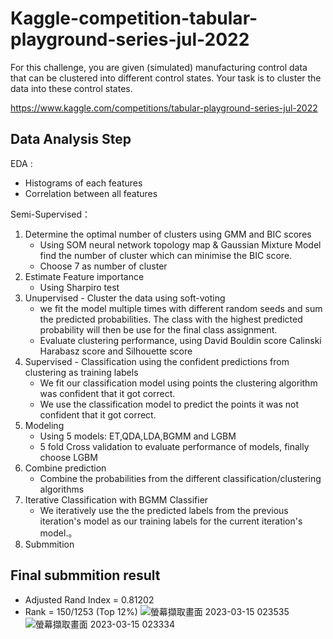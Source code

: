 # Kaggle-competition-tabular-playground-series-jul-2022

For this challenge, you are given (simulated) manufacturing control data that can be clustered into different control states. Your task is to cluster the data into these control states.

https://www.kaggle.com/competitions/tabular-playground-series-jul-2022

## Data Analysis Step
EDA :  
* Histograms of each features
* Correlation between all features

 Semi-Supervised：
1. Determine the optimal number of clusters using GMM and BIC scores  
    * Using SOM neural network topology map & Gaussian Mixture Model find the number of cluster which can minimise the BIC score.
    * Choose  7 as number of cluster
2. Estimate Feature importance
    * Using Sharpiro test 
3. Unupervised - Cluster the data using soft-voting
    * we fit the model multiple times with different random seeds and sum the predicted probabilities. The class with the highest predicted probability will then be use for the final class assignment.
    * Evaluate clustering performance, using David Bouldin score Calinski Harabasz score and Silhouette score
4. Supervised - Classification using the confident predictions from clustering as training labels
    * We fit our classification model using points the clustering algorithm was confident that it got correct.
    * We use the classification model to predict the points it was not confident that it got correct.
5. Modeling 
    * Using 5 models: ET,QDA,LDA,BGMM and LGBM
    * 5 fold Cross validation to evaluate performance of models, finally choose LGBM
6. Combine prediction  
    * Combine the probabilities from the different classification/clustering algorithms
7. Iterative Classification with BGMM Classifier
    * We iteratively use the the predicted labels from the previous iteration's model as our training labels for the current iteration's model.。
8. Submmition

## Final submmition result
* Adjusted Rand Index = 0.81202
* Rank = 150/1253 (Top 12%)
![螢幕擷取畫面 2023-03-15 023535](https://user-images.githubusercontent.com/102510341/225386105-025dc745-e660-4488-98d3-0b7392072746.png)
![螢幕擷取畫面 2023-03-15 023334](https://user-images.githubusercontent.com/102510341/225386174-1a1ef946-8988-45b9-b7aa-ab8e5342590c.png)
